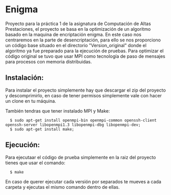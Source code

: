 # Enigma

Proyecto para la práctica 1 de la asignatura de Computación de Altas Prestaciones,
el proyecto se basa en la optimización de un algoritmo basado en la maquina de encriptación
enigma. En este caso nos centraremos en la parte de desencriptación, para ello se nos proporciono 
un código base situado en el directorio "Version_original" donde el algoritmo ya fue preparado
para la ejecución de pruebas. Para optimizar el código original se tuvo que usar MPI como tecnología 
de paso de mensajes para procesos con memoria distribuidas.

## Instalación:

Para instalar el proyecto simplemente hay que descargar el zip del proyecto y descomprimirlo, en caso de tener
permisos simplemente vale con hacer un clone en tu máquina.

También tendras que tener instalado MPI y Make:
```
  $ sudo apt-get install openmpi-bin openmpi-common openssh-client openssh-server libopenmpi1.3 libopenmpi-dbg libopenmpi-dev;
  $ sudo apt-get install make;
```
## Ejecución:

Para ejecutaar el código de prueba simplemente en la raiz del proyecto tienes que usar el comando:

```
  $ make
```

En caso de querer ejecutar cada versión por separados te mueves a cada carpeta y ejecutas el mismo comando dentro de ellas.
